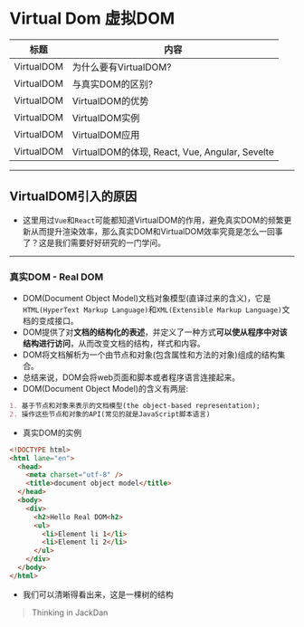 # Virtual Dom 虚拟DOM

| 标题 | 内容 |
| --- | --- |
| VirtualDOM | 为什么要有VirtualDOM? |
| VirtualDOM | 与真实DOM的区别? |
| VirtualDOM | VirtualDOM的优势 |
| VirtualDOM | VirtualDOM实例 |
| VirtualDOM | VirtualDOM应用 |
| VirtualDOM | VirtualDOM的体现, React, Vue, Angular, Sevelte |


------
## VirtualDOM引入的原因

- 这里用过`Vue`和`React`可能都知道VirtualDOM的作用，避免真实DOM的频繁更新从而提升渲染效率，那么真实DOM和VirtualDOM效率究竟是怎么一回事了？这是我们需要好好研究的一门学问。

------
### 真实DOM - Real DOM

- DOM(Document Object Model)文档对象模型(直译过来的含义)，它是`HTML(HyperText Markup Language)`和`XML(Extensible Markup Language)`文档的变成接口。
- DOM提供了对**文档的结构化的表述**，并定义了一种方式**可以使从程序中对该结构进行访问**，从而改变文档的结构，样式和内容。
- DOM将文档解析为一个由节点和对象(包含属性和方法的对象)组成的结构集合。
- 总结来说，DOM会将web页面和脚本或者程序语言连接起来。
- DOM(Document Object Model)的含义有两层:

```md
1. 基于节点和对象来表示的文档模型(the object-based representation);
2. 操作这些节点和对象的API(常见的就是JavaScript脚本语言)
```

- 真实DOM的实例

```html
<!DOCTYPE html>
<html lane="en">
  <head>
    <meta charset="utf-8" />
    <title>document object model</title>
  </head>
  <body>
    <div>
      <h2>Hello Real DOM<h2>
      <ul>
        <li>Element li 1</li>
        <li>Element li 2</li>
      </ul>
    </div>
  </body>
</html>
```

- 我们可以清晰得看出来，这是一棵树的结构


> Thinking in JackDan
